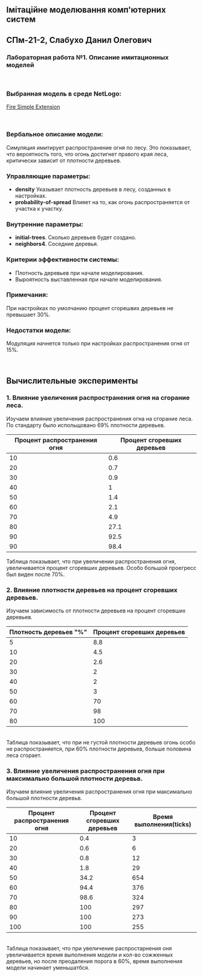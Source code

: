 ## Імітаційне моделювання комп'ютерних систем
## СПм-21-2, **Слабухо Данил Олегович**
### Лабораторная работа №**1**. Описание имитационных моделей

<br>

### Выбранная модель в среде NetLogo:
[Fire Simple Extension](http://www.netlogoweb.org/launch#http://www.netlogoweb.org/assets/modelslib/IABM%20Textbook/chapter%203/Fire%20Extensions/Fire%20Simple%20Extension%201.nlogo)

<br>

### Вербальное описание модели:
Симуляция имитирует распространение огня по лесу. Это показывает, что вероятность того, что огонь достигнет правого края леса, критически зависит от плотности деревьев.

### Управляющие параметры:
- **density** Указывает плотность деревьев в лесу, созданных в настройках.
- **probability-of-spread** Влияет на то, как огонь распространяется от участка к участку.

### Внутренние параметры:
- **initial-trees**. Сколько деревьев будет создано.
- **neighbors4**. Соседние деревья.

### Критерии эффективности системы:
- Плотность деревьев при начале моделирования.
- Выроятность выставленная при начале моделирования.

### Примечания:
При настройках по умолчанию процент сгорешвих деревьев не превышает 30%.

### Недостатки модели:
Модуляция начнется только при настройках распространения огня от 15%.

<br>

## Вычислительные эксперименты

### 1. Влияние увеличения распространения огня на сгорание леса.
Изучаем влияние увеличения распространения огна на сгорание леса. По стандарту было испольщовано 69% плотности деревьев.

<table>
<thead>
<tr><th>Процент распространения огня</th><th>Процент сгоревших деревьев</th></tr>
</thead>
<tbody>
<tr><td>10</td><td>0.6</td>
<tr><td>20</td><td>0.7</td>
<tr><td>30</td><td>0.9</td>
<tr><td>40</td><td>1</td>
<tr><td>50</td><td>1.4</td>
<tr><td>60</td><td>2.1</td>
<tr><td>70</td><td>4.9</td>
<tr><td>80</td><td>27.1</td>
<tr><td>90</td><td>92.5</td>
<tr><td>90</td><td>98.4</td>
</tbody>
</table>

Таблица показывает, что при увеличении распространения огня, увеличивается процент сгоревших деревьев. Особо большой проегресс был виден после 70%.

### 2. Влияние плотности деревьев на процент сгоревших деревьев.
Изучаем зависимость от плотности деревьев на процент сгоревших деревьев. 

<table>
<thead>
<tr><th>Плотность деревьев "%"</th><th>Процент сгоревших деревьев</th></tr>
</thead>
<tbody>
<tr><td>5</td><td>8.8</td></tr>
<tr><td>10</td><td>4.5</td></tr> 
<tr><td>20</td><td>2.6</td></tr>
<tr><td>30</td><td>2</td></tr>
<tr><td>40</td><td>2</td></tr>
<tr><td>50</td><td>3</td></tr>
<tr><td>60</td><td>70</td></tr>
<tr><td>70</td><td>98</td></tr>
<tr><td>80</td><td>100</td></tr>
</tbody>
</table>

<br>
Таблица показывает, что при не густой плотности деревьев огонь особо не распространяется, при 60% плотности деревьев, больше половина леса сгорает. 

### 3. Влияние увеличения распространения огня при максимально большой плотности деревьв.
Изучаем влияние увеличения распространения огня при максимально большой плотности деревьв. 

<table>
<thead>
<tr><th>Процент распространения огня</th><th>Процент сгоревших деревьев</th><th>Время выполнения(ticks)</th></tr>
</thead>
<tbody>
<tr><td>10</td><td>0.4</td><td>3</td></tr>
<tr><td>20</td><td>0.6</td><td>6</td></tr>
<tr><td>30</td><td>0.8</td><td>12</td></tr>
<tr><td>40</td><td>1.8</td><td>29</td></tr>
<tr><td>50</td><td>34.2</td><td>654</td></tr>
<tr><td>60</td><td>94.4</td><td>376</td></tr>
<tr><td>70</td><td>98.6</td><td>324</td></tr>
<tr><td>80</td><td>100</td><td>297</td></tr>
<tr><td>90</td><td>100</td><td>273</td></tr>
<tr><td>100</td><td>100</td><td>255</td></tr>
</tbody>
</table>


<br>
Таблица показывает, что при увеличение распростарнения оня увеличивается время выполнения модели и кол-во сожженных деревьев, но после преодаления порога в 60%, время выполнения модели начинает уменьшатбся. 
